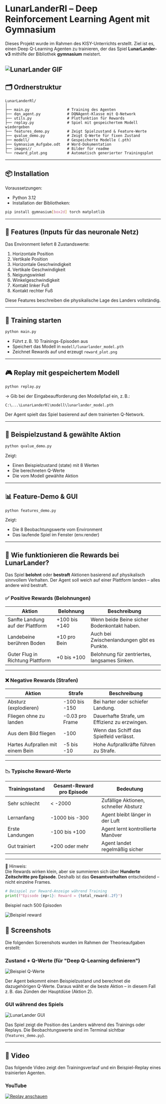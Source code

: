# LunarLanderRl – Deep Reinforcement Learning Agent mit Gymnasium

Dieses Projekt wurde im Rahmen des KISY-Unterrichts erstellt. Ziel ist es, einen Deep Q-Learning Agenten zu trainieren, der das Spiel **LunarLander-v3** mithilfe der Bibliothek **gymnasium** meistert.

![LunarLander GIF](images/lunar_lander.gif)
---

## 🗂️ Ordnerstruktur

```
LunarLanderRl/
│
├── main.py                 # Training des Agenten
├── dqn_agent.py            # DQNAgent-Klasse mit Q-Network
├── utils.py                # Plotfunktion für Rewards
├── replay.py               # Spiel mit gespeichertem Modell wiedergeben
├── features_demo.py        # Zeigt Spielzustand & Feature-Werte
├── qvalue_demo.py          # Zeigt Q-Werte für fixen Zustand
├── modell/                 # Gespeicherte Modelle (.pth)
├── Gymnasium_Aufgabe.odt   # Word-Dokumentation
├── images//                # Bilder für readme
└── reward_plot.png         # Automatisch generierter Trainingsplot
```

---

## 📦 Installation

Voraussetzungen:

- Python 3.12  
- Installation der Bibliotheken:

```bash
pip install gymnasium[box2d] torch matplotlib
```

---

## 🚀 Features (Inputs für das neuronale Netz)

Das Environment liefert 8 Zustandswerte:

1. Horizontale Position  
2. Vertikale Position  
3. Horizontale Geschwindigkeit  
4. Vertikale Geschwindigkeit  
5. Neigungswinkel  
6. Winkelgeschwindigkeit  
7. Kontakt linker Fuß  
8. Kontakt rechter Fuß  

Diese Features beschreiben die physikalische Lage des Landers vollständig.

---

## 🧠 Training starten

```bash
python main.py
```

- Führt z. B. 10 Trainings-Episoden aus  
- Speichert das Modell in `modell/lunarlander_model.pth`  
- Zeichnet Rewards auf und erzeugt `reward_plot.png`

---

## 🎮 Replay mit gespeichertem Modell

```bash
python replay.py
```

→ Gib bei der Eingabeaufforderung den Modellpfad ein, z. B.:

```
C:\...\LunarLanderRl\modell\lunarlander_model.pth
```

Der Agent spielt das Spiel basierend auf dem trainierten Q-Network.

---

## 🔎 Beispielzustand & gewählte Aktion

```bash
python qvalue_demo.py
```

Zeigt:

- Einen Beispielzustand (state) mit 8 Werten  
- Die berechneten Q-Werte  
- Die vom Modell gewählte Aktion

---

## 📊 Feature-Demo & GUI

```bash
python features_demo.py
```

Zeigt:

- Die 8 Beobachtungswerte vom Environment  
- Das laufende Spiel im Fenster (env.render)  

---

## 🧮 Wie funktionieren die Rewards bei LunarLander?

Das Spiel **belohnt** oder **bestraft** Aktionen basierend auf physikalisch sinnvollem Verhalten. Der Agent soll weich auf einer Plattform landen – alles andere wird bestraft.

### ✅ Positive Rewards (Belohnungen)

| Aktion                                   | Belohnung           | Beschreibung |
|------------------------------------------|----------------------|--------------|
| Sanfte Landung auf der Plattform         | +100 bis +140        | Wenn beide Beine sicher Bodenkontakt haben. |
| Landebeine berühren Boden                | +10 pro Bein         | Auch bei Zwischenlandungen gibt es Punkte. |
| Guter Flug in Richtung Plattform         | +0 bis +100          | Belohnung für zentriertes, langsames Sinken. |

---

### ❌ Negative Rewards (Strafen)

| Aktion                                   | Strafe              | Beschreibung |
|------------------------------------------|----------------------|--------------|
| Absturz (explodieren)                    | -100 bis -150        | Bei harter oder schiefer Landung. |
| Fliegen ohne zu landen                   | -0.03 pro Frame      | Dauerhafte Strafe, um Effizienz zu erzwingen. |
| Aus dem Bild fliegen                     | -100                 | Wenn das Schiff das Spielfeld verlässt. |
| Hartes Aufprallen mit einem Bein         | -5 bis -10           | Hohe Aufprallkräfte führen zu Strafe. |

---

### 📉 Typische Reward-Werte

| Trainingsstand     | Gesamt-Reward pro Episode | Bedeutung |
|--------------------|---------------------------|-----------|
| Sehr schlecht      | < -2000                   | Zufällige Aktionen, schneller Absturz |
| Lernanfang         | -1000 bis -300            | Agent bleibt länger in der Luft |
| Erste Landungen    | -100 bis +100             | Agent lernt kontrollierte Manöver |
| Gut trainiert      | +200 oder mehr            | Agent landet regelmäßig sicher |

---

📌 Hinweis:  
Die Rewards wirken klein, aber sie summieren sich über **Hunderte Zeitschritte pro Episode**. Deshalb ist das **Gesamtverhalten** entscheidend – nicht einzelne Frames.

```python
# Beispiel zur Reward-Anzeige während Training
print(f"Episode {ep+1}: Reward = {total_reward:.2f}")
```

Beispiel nach 500 Episoden


![Beispiel reward](images/reward.png)

## 📸 Screenshots

Die folgenden Screenshots wurden im Rahmen der Theorieaufgaben erstellt:

### Zustand + Q-Werte (für "Deep Q-Learning definieren")
![Beispiel Q-Werte](images/qvalues.png)

Der Agent bekommt einen Beispielzustand und berechnet die dazugehörigen Q-Werte. Daraus wählt er die beste Aktion – in diesem Fall z. B. das Zünden der Hauptdüse (Aktion 2).

### GUI während des Spiels
![LunarLander GUI](images/gui_demo.png)

Das Spiel zeigt die Position des Landers während des Trainings oder Replays. Die Beobachtungswerte sind im Terminal sichtbar (`features_demo.py`).

---

## 🎥 Video

Das folgende Video zeigt den Trainingsverlauf und ein Beispiel-Replay eines trainierten Agenten.

### YouTube

[![Replay anschauen](https://img.youtube.com/vi/YOUTUBE_VIDEO_ID/0.jpg)](https://www.youtube.com/watch?v=YOUTUBE_VIDEO_ID)




